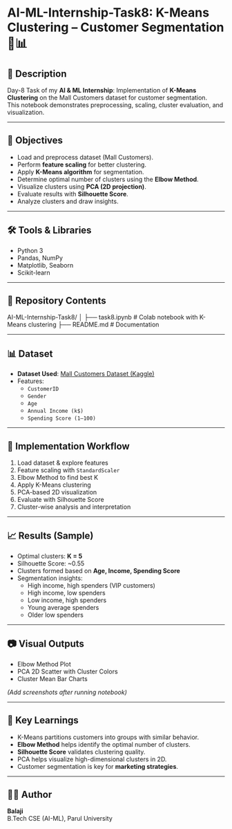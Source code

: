 # AI-ML-Internship-Task8: K-Means Clustering – Customer Segmentation 🛒📊

## 📖 Description
Day-8 Task of my **AI & ML Internship**: Implementation of **K-Means Clustering** on the Mall Customers dataset for customer segmentation.  
This notebook demonstrates preprocessing, scaling, cluster evaluation, and visualization.

---

## 🚀 Objectives
- Load and preprocess dataset (Mall Customers).  
- Perform **feature scaling** for better clustering.  
- Apply **K-Means algorithm** for segmentation.  
- Determine optimal number of clusters using the **Elbow Method**.  
- Visualize clusters using **PCA (2D projection)**.  
- Evaluate results with **Silhouette Score**.  
- Analyze clusters and draw insights.  

---

## 🛠 Tools & Libraries
- Python 3  
- Pandas, NumPy  
- Matplotlib, Seaborn  
- Scikit-learn  

---

## 📂 Repository Contents
AI-ML-Internship-Task8/
│
├── task8.ipynb # Colab notebook with K-Means clustering
├── README.md # Documentation

---

## 📊 Dataset
- **Dataset Used**: [Mall Customers Dataset (Kaggle)](https://www.kaggle.com/datasets/shwetabh123/mall-customers)  
- Features:  
  - `CustomerID`  
  - `Gender`  
  - `Age`  
  - `Annual Income (k$)`  
  - `Spending Score (1–100)`  

---

## 🔎 Implementation Workflow
1. Load dataset & explore features  
2. Feature scaling with `StandardScaler`  
3. Elbow Method to find best K  
4. Apply K-Means clustering  
5. PCA-based 2D visualization  
6. Evaluate with Silhouette Score  
7. Cluster-wise analysis and interpretation  

---

## 📈 Results (Sample)
- Optimal clusters: **K = 5**  
- Silhouette Score: ~0.55  
- Clusters formed based on **Age, Income, Spending Score**  
- Segmentation insights:  
  - High income, high spenders (VIP customers)  
  - High income, low spenders  
  - Low income, high spenders  
  - Young average spenders  
  - Older low spenders  

---

## 📷 Visual Outputs
- Elbow Method Plot  
- PCA 2D Scatter with Cluster Colors  
- Cluster Mean Bar Charts  

*(Add screenshots after running notebook)*  

---

## 🧾 Key Learnings
- K-Means partitions customers into groups with similar behavior.  
- **Elbow Method** helps identify the optimal number of clusters.  
- **Silhouette Score** validates clustering quality.  
- PCA helps visualize high-dimensional clusters in 2D.  
- Customer segmentation is key for **marketing strategies**.  

---

## 👨‍💻 Author
**Balaji**  
B.Tech CSE (AI-ML), Parul University  
